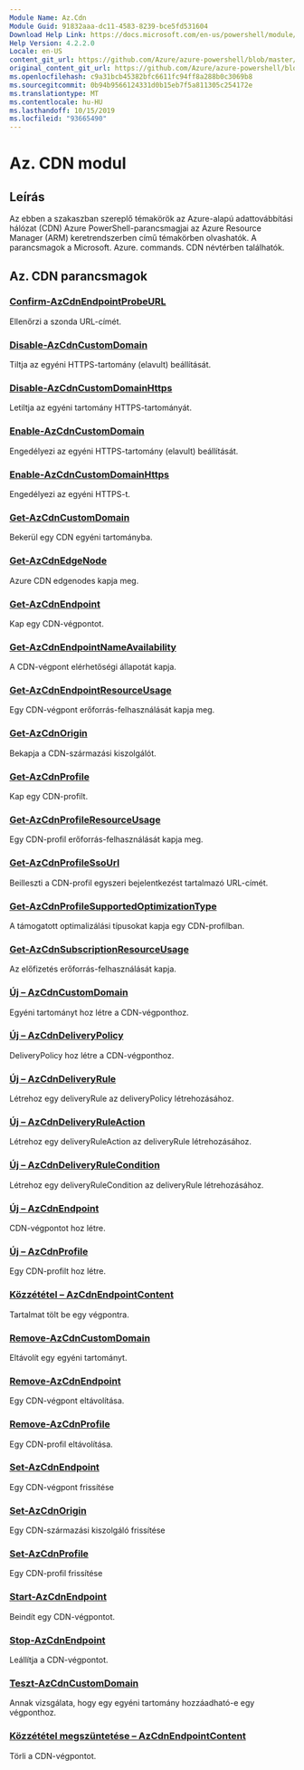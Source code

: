```yaml
---
Module Name: Az.Cdn
Module Guid: 91832aaa-dc11-4583-8239-bce5fd531604
Download Help Link: https://docs.microsoft.com/en-us/powershell/module/az.cdn
Help Version: 4.2.2.0
Locale: en-US
content_git_url: https://github.com/Azure/azure-powershell/blob/master/src/Cdn/Cdn/help/Az.Cdn.md
original_content_git_url: https://github.com/Azure/azure-powershell/blob/master/src/Cdn/Cdn/help/Az.Cdn.md
ms.openlocfilehash: c9a31bcb45382bfc6611fc94ff8a288b0c3069b8
ms.sourcegitcommit: 0b94b9566124331d0b15eb7f5a811305c254172e
ms.translationtype: MT
ms.contentlocale: hu-HU
ms.lasthandoff: 10/15/2019
ms.locfileid: "93665490"
---
```

# Az. CDN modul
## Leírás
Az ebben a szakaszban szereplő témakörök az Azure-alapú adattovábbítási hálózat (CDN) Azure PowerShell-parancsmagjai az Azure Resource Manager (ARM) keretrendszerben című témakörben olvashatók. A parancsmagok a Microsoft. Azure. commands. CDN névtérben találhatók.

## Az. CDN parancsmagok
### [Confirm-AzCdnEndpointProbeURL](Confirm-AzCdnEndpointProbeURL.md)
Ellenőrzi a szonda URL-címét.

### [Disable-AzCdnCustomDomain](Disable-AzCdnCustomDomain.md)
Tiltja az egyéni HTTPS-tartomány (elavult) beállítását.

### [Disable-AzCdnCustomDomainHttps](Disable-AzCdnCustomDomainHttps.md)
Letiltja az egyéni tartomány HTTPS-tartományát.

### [Enable-AzCdnCustomDomain](Enable-AzCdnCustomDomain.md)
Engedélyezi az egyéni HTTPS-tartomány (elavult) beállítását.

### [Enable-AzCdnCustomDomainHttps](Enable-AzCdnCustomDomainHttps.md)
Engedélyezi az egyéni HTTPS-t.

### [Get-AzCdnCustomDomain](Get-AzCdnCustomDomain.md)
Bekerül egy CDN egyéni tartományba.

### [Get-AzCdnEdgeNode](Get-AzCdnEdgeNode.md)
Azure CDN edgenodes kapja meg.

### [Get-AzCdnEndpoint](Get-AzCdnEndpoint.md)
Kap egy CDN-végpontot.

### [Get-AzCdnEndpointNameAvailability](Get-AzCdnEndpointNameAvailability.md)
A CDN-végpont elérhetőségi állapotát kapja.

### [Get-AzCdnEndpointResourceUsage](Get-AzCdnEndpointResourceUsage.md)
Egy CDN-végpont erőforrás-felhasználását kapja meg.

### [Get-AzCdnOrigin](Get-AzCdnOrigin.md)
Bekapja a CDN-származási kiszolgálót.

### [Get-AzCdnProfile](Get-AzCdnProfile.md)
Kap egy CDN-profilt.

### [Get-AzCdnProfileResourceUsage](Get-AzCdnProfileResourceUsage.md)
Egy CDN-profil erőforrás-felhasználását kapja meg.

### [Get-AzCdnProfileSsoUrl](Get-AzCdnProfileSsoUrl.md)
Beilleszti a CDN-profil egyszeri bejelentkezést tartalmazó URL-címét.

### [Get-AzCdnProfileSupportedOptimizationType](Get-AzCdnProfileSupportedOptimizationType.md)
A támogatott optimalizálási típusokat kapja egy CDN-profilban.

### [Get-AzCdnSubscriptionResourceUsage](Get-AzCdnSubscriptionResourceUsage.md)
Az előfizetés erőforrás-felhasználását kapja.

### [Új – AzCdnCustomDomain](New-AzCdnCustomDomain.md)
Egyéni tartományt hoz létre a CDN-végponthoz.

### [Új – AzCdnDeliveryPolicy](New-AzCdnDeliveryPolicy.md)
DeliveryPolicy hoz létre a CDN-végponthoz.

### [Új – AzCdnDeliveryRule](New-AzCdnDeliveryRule.md)
Létrehoz egy deliveryRule az deliveryPolicy létrehozásához.

### [Új – AzCdnDeliveryRuleAction](New-AzCdnDeliveryRuleAction.md)
Létrehoz egy deliveryRuleAction az deliveryRule létrehozásához.

### [Új – AzCdnDeliveryRuleCondition](New-AzCdnDeliveryRuleCondition.md)
Létrehoz egy deliveryRuleCondition az deliveryRule létrehozásához.

### [Új – AzCdnEndpoint](New-AzCdnEndpoint.md)
CDN-végpontot hoz létre.

### [Új – AzCdnProfile](New-AzCdnProfile.md)
Egy CDN-profilt hoz létre.

### [Közzététel – AzCdnEndpointContent](Publish-AzCdnEndpointContent.md)
Tartalmat tölt be egy végpontra.

### [Remove-AzCdnCustomDomain](Remove-AzCdnCustomDomain.md)
Eltávolít egy egyéni tartományt.

### [Remove-AzCdnEndpoint](Remove-AzCdnEndpoint.md)
Egy CDN-végpont eltávolítása.

### [Remove-AzCdnProfile](Remove-AzCdnProfile.md)
Egy CDN-profil eltávolítása.

### [Set-AzCdnEndpoint](Set-AzCdnEndpoint.md)
Egy CDN-végpont frissítése

### [Set-AzCdnOrigin](Set-AzCdnOrigin.md)
Egy CDN-származási kiszolgáló frissítése

### [Set-AzCdnProfile](Set-AzCdnProfile.md)
Egy CDN-profil frissítése

### [Start-AzCdnEndpoint](Start-AzCdnEndpoint.md)
Beindít egy CDN-végpontot.

### [Stop-AzCdnEndpoint](Stop-AzCdnEndpoint.md)
Leállítja a CDN-végpontot.

### [Teszt-AzCdnCustomDomain](Test-AzCdnCustomDomain.md)
Annak vizsgálata, hogy egy egyéni tartomány hozzáadható-e egy végponthoz.

### [Közzététel megszüntetése – AzCdnEndpointContent](Unpublish-AzCdnEndpointContent.md)
Törli a CDN-végpontot.

